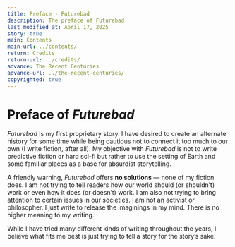 ```yaml
---
title: Preface - Futurebad
description: The preface of Futurebad
last_modified_at: April 17, 2025
story: true
main: Contents
main-url: ../contents/
return: Credits
return-url: ../credits/
advance: The Recent Centuries
advance-url: ../the-recent-centuries/
copyrighted: true
---
```


# Preface of *Futurebad*
*Futurebad* is my first proprietary story. I have desired to create an alternate history for some time while being cautious not to connect it too much to our own (I write fiction, after all). My objective with *Futurebad* is not to write predictive fiction or hard sci-fi but rather to use the setting of Earth and some familiar places as a base for absurdist storytelling.

A friendly warning, *Futurebad* offers **no solutions** — none of my fiction does. I am not trying to tell readers how our world should (or shouldn’t) work or even how it does (or doesn’t) work. I am also not trying to bring attention to certain issues in our societies. I am not an activist or philosopher. I just write to release the imaginings in my mind. There is no higher meaning to my writing.

While I have tried many different kinds of writing throughout the years, I believe what fits me best is just trying to tell a story for the story’s sake.